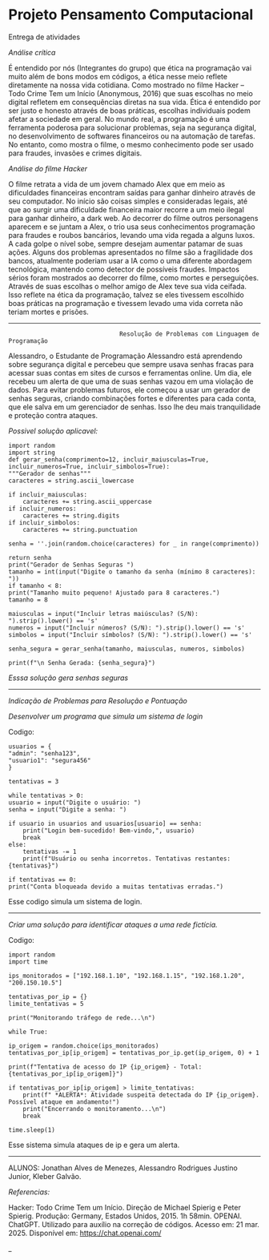 # Projeto Pensamento Computacional
Entrega de atividades

 *Análise crítica* 
 
É entendido por nós (Integrantes do grupo) que ética na programação vai muito além de bons modos em códigos, a ética nesse meio reflete diretamente na nossa vida cotidiana. Como mostrado no filme Hacker – Todo Crime Tem um Início (Anonymous, 2016) que suas escolhas no meio digital refletem em consequências diretas na sua vida. Ética é entendido por ser justo e honesto através de boas práticas, escolhas individuais podem afetar a sociedade em geral. 
No mundo real, a programação é uma ferramenta poderosa para solucionar problemas, seja na segurança digital, no desenvolvimento de softwares financeiros ou na automação de tarefas. No entanto, como mostra o filme, o mesmo conhecimento pode ser usado para fraudes, invasões e crimes digitais.

 *Análise do filme Hacker*

O filme retrata a vida de um jovem chamado Alex que em meio as dificuldades financeiras encontram saídas para ganhar dinheiro através de seu computador. No início são coisas simples e consideradas legais, até que ao surgir uma dificuldade financeira maior recorre a um meio ilegal para ganhar dinheiro, a dark web.
Ao decorrer do filme outros personagens aparecem e se juntam a Alex, o trio usa seus conhecimentos programação para fraudes e roubos bancários, levando uma vida regada a alguns luxos. A cada golpe o nível sobe, sempre desejam aumentar patamar de suas ações.
Alguns dos problemas apresentados no filme são a fragilidade dos bancos, atualmente poderiam usar a IA como o uma diferente abordagem tecnológica, mantendo como detector de possíveis fraudes.
Impactos sérios foram mostrados ao decorrer do filme, como mortes e perseguições. Através de suas escolhas o melhor amigo de Alex teve sua vida ceifada. Isso reflete na ética da programação, talvez se eles tivessem escolhido boas práticas na programação e tivessem levado uma vida correta não teriam mortes e prisões.

------------------------------------------------------------------------------------------------------------------------------------------

                                   Resolução de Problemas com Linguagem de Programação
                                   
Alessandro, o Estudante de Programação
Alessandro está aprendendo sobre segurança digital e percebeu que sempre usava senhas fracas para acessar suas contas em sites de cursos e ferramentas online. Um dia, ele recebeu um alerta de que uma de suas senhas vazou em uma violação de dados. Para evitar problemas futuros, ele começou a usar um gerador de senhas seguras, criando combinações fortes e diferentes para cada conta, que ele salva em um gerenciador de senhas. Isso lhe deu mais tranquilidade e proteção contra ataques.


*Possivel solução aplicavel:*

    import random
    import string
    def gerar_senha(comprimento=12, incluir_maiusculas=True, incluir_numeros=True, incluir_simbolos=True):
    """Gerador de senhas"""
    caracteres = string.ascii_lowercase 
   
    if incluir_maiusculas:
        caracteres += string.ascii_uppercase 
    if incluir_numeros:
        caracteres += string.digits  
    if incluir_simbolos:
        caracteres += string.punctuation  

    senha = ''.join(random.choice(caracteres) for _ in range(comprimento))
    
    return senha
    print("Gerador de Senhas Seguras ")
    tamanho = int(input("Digite o tamanho da senha (mínimo 8 caracteres): "))
    if tamanho < 8:
    print("Tamanho muito pequeno! Ajustado para 8 caracteres.")
    tamanho = 8

    maiusculas = input("Incluir letras maiúsculas? (S/N): ").strip().lower() == 's'
    numeros = input("Incluir números? (S/N): ").strip().lower() == 's'
    simbolos = input("Incluir símbolos? (S/N): ").strip().lower() == 's'

    senha_segura = gerar_senha(tamanho, maiusculas, numeros, simbolos)

    print(f"\n Senha Gerada: {senha_segura}")
                                   
*Esssa solução gera senhas seguras*


------------------------------------------------------------------------------------------------------------------------------------------



*Indicação de Problemas para Resolução e Pontuação*

*Desenvolver um programa que simula um sistema de login*

Codigo:

    usuarios = {
    "admin": "senha123",
    "usuario1": "segura456"
    }

    tentativas = 3  

    while tentativas > 0:
    usuario = input("Digite o usuário: ")
    senha = input("Digite a senha: ")

    if usuario in usuarios and usuarios[usuario] == senha:
        print("Login bem-sucedido! Bem-vindo,", usuario)
        break
    else:
        tentativas -= 1
        print(f"Usuário ou senha incorretos. Tentativas restantes: {tentativas}")

    if tentativas == 0:
    print("Conta bloqueada devido a muitas tentativas erradas.")

Esse codigo simula um sistema de login.

------------------------------------------------------------------------------------------------------------------------------------------

*Criar uma solução para identificar ataques a uma rede fictícia.*

Codigo:

    import random
    import time

    ips_monitorados = ["192.168.1.10", "192.168.1.15", "192.168.1.20", "200.150.10.5"]

    tentativas_por_ip = {}
    limite_tentativas = 5

    print("Monitorando tráfego de rede...\n")

    while True:
    
    ip_origem = random.choice(ips_monitorados)
    tentativas_por_ip[ip_origem] = tentativas_por_ip.get(ip_origem, 0) + 1
    
    print(f"Tentativa de acesso do IP {ip_origem} - Total: {tentativas_por_ip[ip_origem]}")
     
    if tentativas_por_ip[ip_origem] > limite_tentativas:
        print(f" *ALERTA*: Atividade suspeita detectada do IP {ip_origem}. Possível ataque em andamento!")
        print("Encerrando o monitoramento...\n")
        break  
    
    time.sleep(1)


 Esse sistema simula ataques de ip e gera um alerta.
 
------------------------------------------------------------------------------------------------------------------------------------------

 ALUNOS: Jonathan Alves de Menezes, Alessandro Rodrigues Justino Junior, Kleber Galvão.


 *Referencias:*


 Hacker: Todo Crime Tem um Início. Direção de Michael Spierig e Peter Spierig. Produção: Germany, Estados Unidos, 2015. 1h 58min.
 OPENAI. ChatGPT. Utilizado para auxílio na correção de códigos. Acesso em: 21 mar. 2025. Disponível em: https://chat.openai.com/

 _

